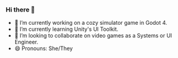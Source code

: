 ### Hi there 👋

- 🔭 I’m currently working on a cozy simulator game in Godot 4.
- 🌱 I’m currently learning Unity's UI Toolkit.
- 👯 I’m looking to collaborate on video games as a Systems or UI Engineer.
- 😄 Pronouns: She/They

<!--
**bakenshake/bakenshake** is a ✨ _special_ ✨ repository because its `README.md` (this file) appears on your GitHub profile.

Here are some ideas to get you started:

- 🔭 I’m currently working on ...
- 🌱 I’m currently learning ...
- 👯 I’m looking to collaborate on ...
- 🤔 I’m looking for help with ...
- 💬 Ask me about ...
- 📫 How to reach me: ...
- 😄 Pronouns: ...
- ⚡ Fun fact: ...
-->
